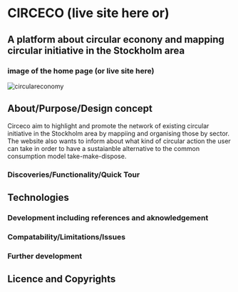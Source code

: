 # CIRCECO (live site here or)

## A platform about circular econony and mapping circular initiative in the Stockholm area

### image of the home page (or live site here) 
![circulareconomy](https://circeco.github.io/circulareconomy/img/demo/home_page.jpg)

## About/Purpose/Design concept 
Circeco aim to highlight and promote the network of existing circular initiative in the Stockholm area by mappiing and organising those by sector. The website also wants to inform about what kind of circular action the user can take in order to have a sustaianble alternative to the common consumption model take-make-dispose. 

### Discoveries/Functionality/Quick Tour


## Technologies 

### Development including references and aknowledgement 

### Compatability/Limitations/Issues 

### Further development


## Licence and Copyrights 





